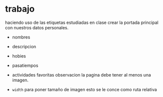 # trabajo
haciendo uso de las etiquetas estudiadas en clase
crear la portada principal con nuestros datos personales.
- nombres
- descripcion
- hobies
- pasatiempos
- actividades favoritas
observacion la pagina debe tener al menos una imagen.

- `width` para poner tamaño de imagen esto se le conce como ruta relativa